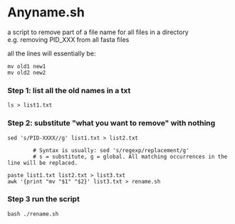 # Anyname.sh 
a script to remove part of a file name for all files in a directory <br>
e.g. removing PID_XXX from all fasta files

all the lines will essentially be:
```
mv old1 new1
mv old2 new2

```
### Step 1: list all the old names in a txt

```
ls > list1.txt
```

### Step 2: substitute "what you want to remove" with nothing

```
sed 's/PID-XXXX//g' list1.txt > list2.txt

        # Syntax is usually: sed 's/regexp/replacement/g'
        # s = substitute, g = global. All matching occurrences in the line will be replaced.

paste list1.txt list2.txt > list3.txt
awk '{print "mv "$1" "$2}' list3.txt > rename.sh
```

### Step 3 run the script

```
bash ./rename.sh
```
